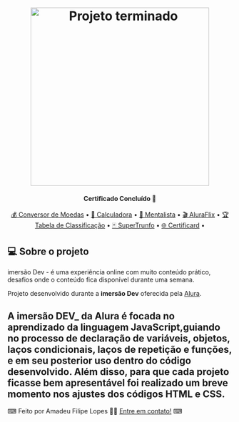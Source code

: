 <h1 align="center">
<img alt="Projeto terminado" src="https://ibb.co/dk1fDJb" width="400px" />
</h1>

  <a href="https://codepen.io/felipelopes12/pen/xxgdWmd"></a>
  

<h4 align="center"> 
	  Certificado Concluído 🚀 
</h4>

<p align="center">
 <a href="https://codepen.io/felipelopes12/pen/jOyOezX">💰 Conversor de Moedas</a> •
 <a href="https://codepen.io/felipelopes12/pen/JjEoNMd">🔢 Calculadora</a> •
 <a href="https://codepen.io/felipelopes12/pen/VwPLGxq">🔮 Mentalista</a> • 
 <a href="https://codepen.io/felipelopes12/pen/abpvXGP">🎬 AluraFlix</a> • 
 <a href="https://codepen.io/felipelopes12/pen/eYgWGwa">🏆 Tabela de Classificação</a> • 
 <a href="https://codepen.io/felipelopes12/pen/YzNpLvq">🃏 SuperTrunfo</a> • 
 <a href="https://codepen.io/felipelopes12/pen/xxgdWmd">🌐 Certificard</a> • 
 
</p>


## 💻 Sobre o projeto

 imersão Dev - é uma experiência online com muito conteúdo prático, desafios onde o conteúdo fica disponível durante uma semana.


Projeto desenvolvido durante a **imersão Dev** oferecida pela [Alura](https://www.alura.com.br/).

A imersão DEV_ da Alura  é focada no aprendizado da linguagem JavaScript,guiando no processo de declaração de variáveis, objetos,
 laços condicionais, laços de repetição e funções, e em seu posterior uso dentro do código desenvolvido.
Além disso, para que cada projeto ficasse bem apresentável foi realizado um breve momento nos ajustes dos códigos HTML e CSS.
---

⌨
Feito por Amadeu Filipe Lopes 👋🏽 [Entre em contato!](https://www.linkedin.com/in/amadeu-filipe-lopes12/)
⌨

